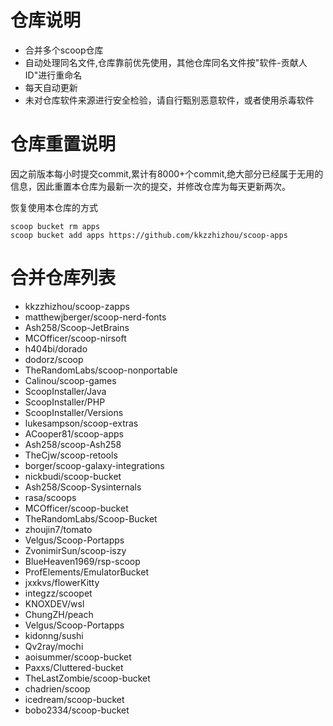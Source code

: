 # 仓库说明

- 合并多个scoop仓库
- 自动处理同名文件,仓库靠前优先使用，其他仓库同名文件按"软件-贡献人ID"进行重命名
- 每天自动更新
- 未对仓库软件来源进行安全检验，请自行甄别恶意软件，或者使用杀毒软件

# 仓库重置说明

因之前版本每小时提交commit,累计有8000+个commit,绝大部分已经属于无用的信息，因此重置本仓库为最新一次的提交，并修改仓库为每天更新两次。

恢复使用本仓库的方式

```
scoop bucket rm apps
scoop bucket add apps https://github.com/kkzzhizhou/scoop-apps
```

# 合并仓库列表

- kkzzhizhou/scoop-zapps
- matthewjberger/scoop-nerd-fonts
- Ash258/Scoop-JetBrains
- MCOfficer/scoop-nirsoft
- h404bi/dorado
- dodorz/scoop
- TheRandomLabs/scoop-nonportable
- Calinou/scoop-games
- ScoopInstaller/Java
- ScoopInstaller/PHP
- ScoopInstaller/Versions
- lukesampson/scoop-extras
- ACooper81/scoop-apps
- Ash258/scoop-Ash258
- TheCjw/scoop-retools
- borger/scoop-galaxy-integrations
- nickbudi/scoop-bucket
- Ash258/Scoop-Sysinternals
- rasa/scoops
- MCOfficer/scoop-bucket
- TheRandomLabs/Scoop-Bucket
- zhoujin7/tomato
- Velgus/Scoop-Portapps
- ZvonimirSun/scoop-iszy
- BlueHeaven1969/rsp-scoop
- ProfElements/EmulatorBucket
- jxxkvs/flowerKitty
- integzz/scoopet
- KNOXDEV/wsl
- ChungZH/peach
- Velgus/Scoop-Portapps
- kidonng/sushi
- Qv2ray/mochi
- aoisummer/scoop-bucket
- Paxxs/Cluttered-bucket
- TheLastZombie/scoop-bucket
- chadrien/scoop
- icedream/scoop-bucket
- bobo2334/scoop-bucket
